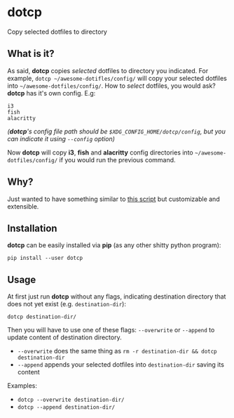 # dotcp
Copy selected dotfiles to directory

## What is it?
As said, **dotcp** copies _selected_ dotfiles to directory you indicated.
For example, `dotcp ~/awesome-dotifles/config/` will copy your selected dotfiles into `~/awesome-dotfiles/config/`.
How to _select_ dotfiles, you would ask? **dotcp** has it's own config. E.g:
```
i3
fish
alacritty
```
_(**dotcp**'s config file path should be `$XDG_CONFIG_HOME/dotcp/config`, but you can indicate it using `--config` option)_

Now **dotcp** will copy **i3**, **fish** and **alacritty** config directories into `~/awesome-dotfiles/config/` if you would run the previous command.

## Why?
Just wanted to have something similar to [this script](https://github.com/jieggii/dotfiles/blob/ed77dc9c0a5056cd00d9e647e6d55a1498783434/update.bash) but customizable and extensible.

## Installation
**dotcp** can be easily installed via **pip** (as any other shitty python program):

`pip install --user dotcp`

## Usage
At first just run **dotcp** without any flags, indicating destination directory that does not yet exist (e.g. `destination-dir`):

`dotcp destination-dir/`

Then you will have to use one of these flags: `--overwrite` or `--append` to update content of destination directory.
* `--overwrite` does the same thing as `rm -r destination-dir && dotcp destination-dir`
* `--append` appends your selected dotfiles into `destination-dir` saving its content

Examples:
* `dotcp --overwrite destination-dir/`
* `dotcp --append destination-dir/`

